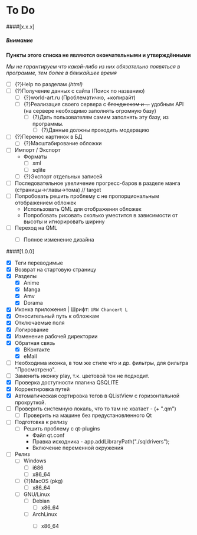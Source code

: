 # To Do

####[x.x.x]
##### Внимание
**Пункты этого списка не являются окончательными и утверждёнными**

*Мы не гарантируем что какой-либо из них обязательно появяться в программе, тем более в ближайшее время*
- [ ] {?}Help по разделам *(html)*
- [ ] {?}Получение данных с сайта (Поиск по названию)
  - [ ] {?}world-art.ru (Проблематично, +копирайт)
  - [ ] {?}Реализация своего сервера с ~~блэкджеком и ...~~ удобным API (на сервере необходимо заполнять огромную базу)
     - [ ] {?}Дать пользователям самим заполнять эту базу, из программы.
       - [ ] {?}Данные должны проходить модерацию
- [ ] {?}Перенос картинок в БД
  - [ ] {?}Масштабирование обложки
- [ ] Импорт / Экспорт 
  - Форматы
    - [ ] xml
    - [ ] sqlite
  - [ ] {?}Экспорт отдельных записей
- [ ] Последовательное увеличение прогресс-баров в разделе манга (страницы->главы->тома) // target
- [ ] Попробовать решить проблему с не пропорциональным отображением обложек
  - Использовать QML для отображения обложек
  - Попробовать рисовать сколько уместится в зависимости от высоты и игнорировать ширину
- [ ] Переход на QML
  - [ ] Полное изменение дизайна



####[1.0.0]
- [x] Теги переводимые
- [x] Возврат на стартовую страницу
- [x] Разделы
  - [x] Anime
  - [x] Manga
  - [x] Amv
  - [x] Dorama
- [x] Иконка приложения | Шрифт: `URW Chancert L`
- [x] Относительный путь к обложкам
- [x] Отключаемые поля
- [x] Логирование
- [x] Изменение рабочей директории
- [x] Обратная связь
  - [x] ВКонтакте
  - [x] eMail
- [ ] Необходима иконка, в том же стиле что и др. фильтры, для фильтра "Просмотрено".
- [ ] Заменить иконку play, т.к. цветовой тон не подходит.
- [x] Проверка доступности плагина QSQLITE
- [x] Корректировка путей
- [x] Автоматическая сортировка тегов в QListView с горизонтальной прокруткой.
- [ ] Проверить системную локаль, что то там не хватает - (+ ".qm")
  - [ ] Проверить на машине без предустановленного Qt
- [ ] Подготовка к релизу
  - [ ] Решить проблему с qt-plugins
    - Файл qt.conf
    - Правка исходника - app.addLibraryPath("./sqldrivers");
    - Включение переменной окружения
- [ ] Релиз
  - [ ] Windows
    - [ ] i686
    - [ ] x86_64
  - [ ] {?}MacOS (pkg)
    - [ ] x86_64
  - [ ] GNU/Linux
    - [ ] Debian
      - [ ] x86_64
    - [ ] ArchLinux
      - [ ] x86_64

